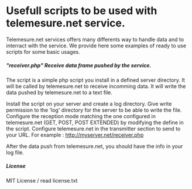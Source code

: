 # Usefull scripts to be used with telemesure.net service.

Telemesure.net services offers many differents way to handle data and to interract with the service.
We provide here some examples of ready to use scripts for some basic usages.

##### "receiver.php" Receive data frame pushed by the service.
The script is a simple php script you install in a defined server directory. It will be called by telemesure.net to receive incomming data.
It will write the data pushed by telemesure.net to a text file.

Install the script on your server and create a log directory.
Give write permission to the 'log' directory for the server to be able to write the file.
Configure the reception mode matching the one configured in telemesure.net (GET, POST, POST EXTENDED) by modifying the define in the script.
Configure telemesure.net in the transmitter section to send to your URL.
For example : http://myserver.net/receiver.php

After the data push from telemesure.net, you should have the info in your log file.

##### License

MIT License / read license.txt